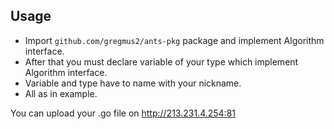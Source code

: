 ## Usage
* Import `github.com/gregmus2/ants-pkg` package and implement Algorithm interface.
* After that you must declare variable of your type which implement Algorithm interface.
* Variable and type have to name with your nickname. 
* All as in example.

You can upload your .go file on http://213.231.4.254:81